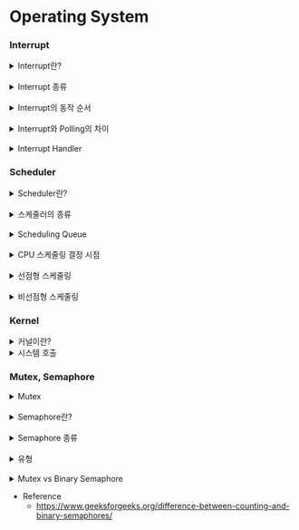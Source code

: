 # Operating System

### Interrupt

<details>
<summary>Interrupt란?</summary>
<br>
<div>
CPU가 프로그램을 실행중일 때 여러 하드웨어 장치에서 예외상황이 발생해 처리가 필요한 경우
CPU에게 알려 처리할 수 있도록 하는 것입니다.

인터럽트가 발생한 시점의 레지스터와 Program Counter를 저장한 후 CPU의 제어를 인터럽트 처리 루틴으로 전달합니다.
</div>

</details>

<br>

<details>
<summary>Interrupt 종류</summary>

<br>

<div>
하드웨어 인터럽트와 소프트웨어 인터럽트가 있습니다.

하드웨어 인터럽트는 입출력 장치나 CPU에 연결된 주변기기에서 인터럽트가 발생하는 것이고,
소프트웨어 인터럽트는 프로그램 처리 중 명령의 요청에 의해서 발생합니다.
</div>
</details>

<br>

<details>
<summary>Interrupt의 동작 순서</summary>

<br>

<div>
인터럽트 요청이 발생하면 현재 실행중인 프로그램을 중단합니다.
현재 실행중인 프로그램의 상태를 저장합니다.

<br>

인터럽트 요청이 발생한 장치를 식별한 후 인터럽트 서비스 루틴을 호출해 처리합니다.

인터럽트 처리가 끝나 상태복구 명령어가 실행되면, 저장된 Program Counter값을 통해 이전 실행 위치로 돌아가 수행중이던 프로그램을 재개합니다.

</div>
</details>

<br>

<details>
<summary>Interrupt와 Polling의 차이</summary>
<br>

<div>
Polling이란 CPU가 주변 기기들의 변화를 지속적으로 읽어 처리되어야할 작업을 찾는 과정입니다.

Polling은 CPU가 특정 이벤트를 처리하기위해 해당 이벤트가 발생할 때까지 주기적으로 확인해야합니다.
Interrupt는 다른 작업을 처리하다가 이벤트가 발생하면 인터럽트 핸들러를 호출해 작업을 처리합니다.
</div>

</details>

<br>

<details>
<summary>Interrupt Handler</summary>

<br>

<div>
인터럽트가 발생했을 때 인터럽트에 대응하여 이벤트를 처리하는 루틴입니다.
인터럽트 서비스 루틴이라고 부르기도 합니다. 인터럽트 핸들러의 예시로는 디바이스 드라이버가 있습니다.

CPU가 인터럽트 발생을 감지했을 때 CPU로부터 제어권을 넘겨받아 인터럽트를 처리합니다.
</div>
</details>

### Scheduler

<details>
<summary>Scheduler란?</summary>

<br>

<div>
스케줄러란 어떤 프로세스를 선택해서 CPU에서 실행시킬지 선택하는 모듈입니다.
스케줄러를 통해서 운영체제는 CPU를 사용하려는 프로세스 사이의 우선순위를 관리합니다.
이 과정을 스케줄링이라고 합니다.
</div>
</details>

<br>

<details>
<summary>스케줄러의 종류</summary>

<br>

<div>
단기 스케줄러, 중기 스케줄러, 장기 스케줄러가 있습니다.
단기 스케줄러는 CPU 스케줄러라고도 하며 ready 큐에 있는 프로세스들 중 선택하여 CPU를 할당합니다.
중기 스케줄러는 Swapper라고 하며 메모리에서 CPU를 점유하기 위해 경쟁하는 프로세스를 디스크로 보내는 스케줄러입니다.
장기 스케줄러는 Job 스케줄러라고도 하며 디스크 상의 프로세스를 선택해 ready 큐에 저장합니다.
</div>
</details>

<br>

<details>
<summary>Scheduling Queue</summary>

<br>

<div>
Ready Queue, Device Queue, Job Queue가 있습니다.
Ready Queue는 메모리에 로드되어 CPU를 점유해 실행되기를 기다리는 프로세스들의 집합입니다.
Device Queue는 I/O 작업을 대기하고 있는 프로세스의 집합입니다.
Job Queue는 디스크에 있는 프로그램이 실행 되기 위해 메모리의 할당 순서를 기다리는 프로세스들의 집합입니다.
</div>

</details>

<br>

<details>
<summary>CPU 스케줄링 결정 시점</summary>

<br>

<div>
CPU 스케줄링에서 스케줄링 결정 시점은 프로세스에 상태가 변화할 때 입니다.
스케줄링 적용 시점에 따라 선점형과 비선점형으로 구분됩니다.

1. Running 상태에서 Waiting 상태로 변할 때,
2. Running 상태에서 Ready 상태로 변할 때,
3. Waiting 상태에서 Ready 상태로 변할 때,
4. Running 상태에서 Exit 상태로 변할때 입니다.
</div>

#### 프로세스 상태
1. New 상태
   * 프로세스가 막 생성된 상태
2. Ready 상태
   * 프로세스가 CPU에 실행되기 위해 대기하는 상태
3. Running 상태
   * 프로세스에 포함된 명령어가 실행되고 있는 상태
4. Waiting 상태
   * 프로세스가 특정 자원이나 이벤트를 기다리는 상태
5. Terminated 상태
   * 프로세스가 실행을 완료한 상태

</details>

<br>

<details>
<summary>선점형 스케줄링</summary>

<br>

<div>

* 어떤 프로세스가 CPU를 할당받아 실행 중이어도 다른 프로세스가 실행중인 프로세스를 중지하고
CPU를 강제로 점유할 수 있습니다.
* 또한 모든 프로세스에게 CPU 사용시간을 동일하게 부여할 수 있습니다.
* 빠른 응답시간을 요궇는 시분할 시스템에 적합합니다.
* 운영체제가 프로세스 자원을 선점하고 있다가 프로세스의 요청이 있을 때 자원을 배분하는 방식입니다.
* 위 4가지 상황중 모든 상황에 수행됩니다.
* RR(Round Robin) 스케줄링, SRTF 스케줄링, 다단계 큐, 다단계 피드백 큐가 있습니다. 

</div>


#### Round Robin 스케줄링
* 시분할 시스템을 위해 설계된 선점형스케줄링의 하나로, 프로세스들 사이에 우선순위를 두지 않고
  순서대로 시간 단위로 CPU를 할당합니다.
* 시간 내 완료하지 못한 프로세스는 레디 큐의 맨 뒤에 배치하는 방식입니다.

#### SRTF 스케줄링 (Shortest Remaining Time)
* SJF 스케줄링을 비선점에서 선점 형태로 수정한 알고리즘입니다.
* 프로세스를 실행중 더 적은 CPU 작업 시간을 요구하는 프로세스가
  실행중인 프로세스를 중단하고 해당 프로세스를 실행합니다.
* SRT 스케줄링이라고도 합니다.
* 긴 CPU 작업시간을 요구하는 프로세스에게서 기아 문제가 발생할 수 있습니다.

#### 다단계 큐 스케줄링
* 서로 다른 우선순위의 프로세스들을 구별하고 관리하기 위해 우선순위 갯수만큼 큐가 필요합니다.
* 각 프로세스들은 자신의 우선순위에 맞게 큐에 들어가며, 우선순위가 낮은 프로세스는 작업을 실행중이더라도
상위 큐에 프로세스가 도착하면 CPU를 뺏기는 방식입니다.

#### 다단계 피드백 큐 스케줄링
* 각 단계마다 하나의 큐를 두고 큐 시간 할당량 내에 처리하지 못하면 다음 큐로 보내는 방식입니다.
* 단계가 커질수록 시간 할당량이 증가합니다.

</details>

<br>

<details>
<summary>비선점형 스케줄링</summary>

<br>

<div>

* 프로세스가 CPU를 할당 받으면 그 프로세스가 종료 되거나 I/O 처리를 위해 자발적으로 중지될 때까지
실행을 보장합니다.
* 순서대로 처리되며 프로세스와 관계없이 응답 시간을 예상할 수 있습니다.
* 일괄 처리 시스템에 적합합니다.
* CPU 사용 시간이 긴 프로세스가 다른 여러 프로세스를 오래 대기 시킬 수 있어 처리율이 떨어질 수 있습니다.
* 위 4가지 상황중 1, 4번 상황에 수행됩니다.
* FCFS 스케줄링, SJF 스케줄링, HRRN 스케줄링이 있습니다.
</div>

#### FCFS 스케줄링 (First Come First Served)
* 큐에 도착한 순서대로 실행합니다.
* 최악의 경우 CPU 점유시간이 긴 프로세스가 가장 먼저 도착해
  짧은 점유시간을 요구하는 프로세스들도 오랜시간 완료되지 못할 수 있습니다.

#### SJF 스케줄링 (Shortest Job First)
* CPU 점유 시간이 가장 짧은 프로세스에게 CPU를 먼저 할당하는 방식입니다.
* 기아 문제가 발생할 수 있습니다.

#### HRRN 스케줄링 (Highest Response Ratio Next)
* 레디 큐에서 기다리는 프로세스 중 응답비율이 가장 큰 것을 먼저 처리하는 방식입니다.
* 수행시간이 긴 프로세스의 기아 현상을 방지하기 위한 알고리즘입니다.
* 응답률 = (대기시간 + CPU 요구량) / CPU 요구량

</details>

### Kernel

<details>
<summary>커널이란?</summary>

<br>

<div>
운영체제의 핵심이 되는 컴퓨터 프로그램으로 시스템의 모든것을 완전히 제어합니다.
사용자와 직접 상호작용을 진행하지 않으며 Shell 프로그램이라는 시스템 프로그램을 통해 커넣에 명령을 할 수 있습니다.
</div>

* 커널
  * 기본적으로 소프트웨어가 시스템에서 수행되기 위해선 메모리에 프로그램이 올라가 있어야 합니다.
  * 운영체제 전체가 메모리에 올라가 있으면 메모리 공간에 낭비가 심하므로
    * 항상 필요한 부분만 메모리에 올리게 되는데 이 부분이 커널입니다.
</details>

<details>
<summary>시스템 호출</summary>

<br>

<div>
시스템 호출이란 커널을 보호하기 위해 만든 인터페이스로
사용자나 응용 프로그램에서 컴퓨터 자원을 보호하기 위해
직접 접근하는 것을 차단합니다.

<br>

컴퓨터 자원을 사용하기 위해서는 System Call이라는 인터페이스를 이용해 접근해야 합니다.
</div>

#### 모드
CPU가 명령어를 실행하는 모드는 다음과 같습니다.
* 유저모드
  * 사용자가 접근할 수 있는 영역을 제한하고 프로그램의 자원에 함부로 접근하지 못하는 모드입니다.
  * 프로세스를 실행하고 코드를 작성하는 행동들이 여기에 해당합니다.
* 커널모드
  * 모든 자원에 접근하거나 명령할 수 있습니다.

* System Call을 이용해 유저모드에서 커널모드로 요청을 보낼 수 있고,
커널모드에서 유저모드로 응답을 반환할 수 있습니다.
</details>

### Mutex, Semaphore

<details>
<summary>Mutex</summary>

<br>

<div>
Mutex란 Mutual Exclution의 약어로 공유 자원의 일관성을 위해
한번에 한 프로세스나 쓰레드만 접근하도록 하는 방법입니다.

Mutex의 특징으로는 Boolean Type의 Lock 변수를 가지고 있고
Non-Busy-Wait 방식으로 동작합니다.
</div>

#### Wait
* Busy-Wait
  * CPU의 자원을 소유한 상태로 대기
  * SpinLock (Lock이 반환될 때까지 반복해서 확인하며 대기함)
* Non-Busy-Wait
  * CPU의 자원을 반납한 후 대기
</details>

<br>

<details>
<summary>Semaphore란?</summary>

<br>

<div>
여러 프로세스나 쓰레드가 동유자원에 동시에 접근할 수 있는 정수 변수입니다.

Semaphore의 특징은 한개 이상의 프로세스나 쓰레드가 동시에 접근이 가능하며 Non-Busy-Wait 방식으로 동작합니다.
</div>

#### 구성

* S라는 정수 변수를 가지며 P와 V라는 명령에 의해 접근할 수 있습니다.
* P는 임계 구역에 들어가기 전, V는 임계영역에 나올때 수행됩니다.
* S 변수를 수정하는 연산은 원자성을 만족해야합니다.
  * 한 프로세스가 세마포어 값을 변경할 때 다른 프로세스가 동시에 값을 변경해서는 안됩니다.
</details>

<br>

<details>
<summary>Semaphore 종류</summary>

<br>

<div>
큐에 연결된 프로세스들을 깨울 때 FIFO 정책을 사용하는 강성 세마포어와
순서를 명시하지 않은 약성 세마포어가 존재합니다.
</div>
</details>

<br>

<details>
<summary>유형</summary>

<br>

<div>
카운팅 세마포어(Counting Semaphore)와 이진 세마포어(Binary Semaphore)가 있습니다.
<br>
카운팅 세마포어는 자원의 값이 여러 개인 세마포어입니다.
카운팅 세마포어의 값은 0~N 사이일 수 있으며 N은 임계 영역에 접근할 수 있는 프로세스의 수 입니다.
카운팅 세마포어는 여러 프로세스가 공유 자원에 동시에 접근이 가능하므로 상호 배제가 보장되지 않습니다.

<br>
이진 세마포어는 값이 0과 1만 가지는 세마포어입니다. Mutex의 동작과 유사합니다.
</div>
</details>

<br>

<details>
<summary>Mutex vs Binary Semaphore</summary>

<br>

<div>
Mutex의 경우 Lock를 획득한 프로세스나 쓰레드만 락을 해제할 수 있지만
Semaphore의 경우 Lock을 설정한 프로세스가 아니더라도 해당 락을 해제할 수 있습니다.


</div>
</details>

* Reference
  * https://www.geeksforgeeks.org/difference-between-counting-and-binary-semaphores/